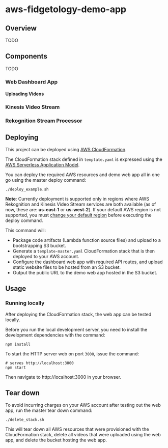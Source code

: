 # aws-fidgetology-demo-app

## Overview

TODO

## Components

TODO

### Web Dashboard App

#### Uploading Videos

### Kinesis Video Stream

### Rekognition Stream Processor

## Deploying

This project can be deployed using [AWS
CloudFormation](https://aws.amazon.com/cloudformation/).

The CloudFormation stack defined in `template.yaml` is expressed using the [AWS Serverless Application Model](https://github.com/awslabs/serverless-application-model).

You can deploy the required AWS resources and demo web app all in one go using the master deploy command:

```shell
./deploy_example.sh
```
**Note**: Currently deployment is supported only in regions where AWS Rekognition and Kinesis Video Stream services are both available (as of now, these are: **us-east-1** or **us-west-2**). If your default AWS region is not supported, you must [change your default region](https://docs.aws.amazon.com/cli/latest/userguide/cli-chap-getting-started.html) before executing the deploy command.

This command will:
 * Package code artifacts (Lambda function source files) and upload to a bootstrapping S3 bucket.
 * Generate a `template-master.yaml` CloudFormation stack that is then deployed to your AWS account.
 * Configure the dashboard web app with required API routes, and upload static website files to be hosted from an S3 bucket.
 * Output the public URL to the demo web app hosted in the S3 bucket. 
 
## Usage

### Running locally

After deploying the CloudFormation stack, the web app can be tested locally.

Before you run the local development server, you need to install the
development dependencies with the command:
```shell
npm install
```
To start the HTTP server web on port `3000`, issue the command:
```shell
# serves http://localhost:3000
npm start
```

Then navigate to http://localhost:3000 in your browser.

## Tear down

To avoid incurring charges on your AWS account after testing out the web app, run the master tear down command:

```shell 
./delete_stack.sh
```

This will tear down all AWS resources that were provisioned with the CloudFormation stack, delete all videos that were uploaded using the web app, and delete the bucket hosting the web app.
